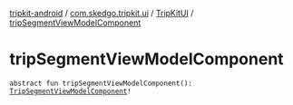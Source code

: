 [tripkit-android](../../index.md) / [com.skedgo.tripkit.ui](../index.md) / [TripKitUI](index.md) / [tripSegmentViewModelComponent](./trip-segment-view-model-component.md)

# tripSegmentViewModelComponent

`abstract fun tripSegmentViewModelComponent(): `[`TripSegmentViewModelComponent`](../../com.skedgo.tripkit.ui.core.module/-trip-segment-view-model-component/index.md)`!`
